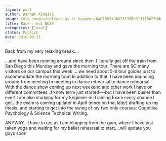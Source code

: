 ```yaml
---
layout: post
author: Dannah Almasco
image: /old_images/caltech_as_it_happens/6a0105349b8251970b013110023dd4970c.jpg
title: Back---but BUSY
categories: [local]
status: Publish
date: 2010-03-31
---
```


Back from my very relaxing break....

...and have been running around since then. I literally got off the train from San Diego this Monday and gave the morning tour. There are SO many visitors on our campus this week ....we need about 5-6 tour guides just to accommodate the morning tour!
In addition to that, I have been bouncing around from meeting to meeting to dance rehearsal to dance rehearsal. With the dance show coming up next weekend and other work I have on different committees...I know term just started---but I have been busier than ever!
I am also studying for my Engineer-in-Training Exam every chance I get...the exam is coming up later in April (more on that later) drafting up my thesis, and starting to get into the swing of my two only courses: Cognitive Psychology &amp; Science Technical Writing.

ANYWAY...I have to go, as I am blogging from the gym, where I have just taken yoga and waiting for my ballet rehearsal to start....will update you guys soon!


